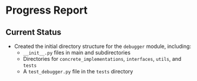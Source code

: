 # Progress Report

## Current Status
- Created the initial directory structure for the `debugger` module, including:
  - `__init__.py` files in main and subdirectories
  - Directories for `concrete_implementations`, `interfaces`, `utils`, and `tests`
  - A `test_debugger.py` file in the `tests` directory
